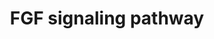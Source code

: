 ---
annotations:
- type: Pathway Ontology
  value: fibroblast growth factor signaling pathway
authors:
- SFGKrens
- Khanspers
- MaintBot
- Thomas
- Lousk
- Christine Chichester
- Fehrhart
- AlexanderPico
- Andra
- DeSl
- Susan
- Egonw
description: 'Fibroblast growth factors, or FGFs, are a family of growth factors,
  with members involved in angiogenesis, wound healing, embryonic development and
  various endocrine signaling pathways. The FGFs are heparin-binding proteins and
  interactions with cell-surface-associated heparan sulfate proteoglycans have been
  shown to be essential for FGF signal transduction. FGFs are key players in the processes
  of proliferation and differentiation of wide variety of cells and tissues. Source:
  Wikipedia (https://en.wikipedia.org/wiki/Fibroblast_growth_factor)'
last-edited: 2021-05-27
organisms:
- Danio rerio
redirect_from:
- /index.php/Pathway:WP152
- /instance/WP152
schema-jsonld:
- '@context': https://schema.org/
  '@id': https://wikipathways.github.io/pathways/WP152.html
  '@type': Dataset
  creator:
    '@type': Organization
    name: WikiPathways
  description: 'Fibroblast growth factors, or FGFs, are a family of growth factors,
    with members involved in angiogenesis, wound healing, embryonic development and
    various endocrine signaling pathways. The FGFs are heparin-binding proteins and
    interactions with cell-surface-associated heparan sulfate proteoglycans have been
    shown to be essential for FGF signal transduction. FGFs are key players in the
    processes of proliferation and differentiation of wide variety of cells and tissues.
    Source: Wikipedia (https://en.wikipedia.org/wiki/Fibroblast_growth_factor)'
  keywords:
  - egr2a
  - fgf7
  - SP8l
  - fgf13
  - gbx2
  - gata5
  - PKC / itpkc#
  - fgf11#
  - shcbp1 / shc
  - ntl
  - fgf20a#
  - sh3gl3
  - jun
  - tak1
  - cdh1
  - sh3glb1
  - ets1b
  - aRAFl
  - rps6ka3a
  - atf2l#
  - casanova / sox32
  - atf7a
  - atf7b
  - rps6kal
  - Tpl-2
  - sox32 / cas
  - junb
  - rasgrf2
  - fgf10
  - MNK2 / MKNK2
  - sp1
  - fgf4
  - fgf18a
  - fgfrl1b
  - tbx16
  - spry2
  - RAF1l
  - fgf6
  - eIF4Ea
  - sos1
  - fgfrl1a#
  - fgf24
  - fgf13l
  - ERK2 / mapk1
  - pcdh8
  - nr2f5
  - spry4
  - fgfr1op2
  - fgfr4
  - kRASa
  - cbl
  - eIF4EB
  - sh3gl1
  - fgf14#
  - fgf16#
  - cPLA2
  - fgfr1
  - ERK1 / mapk3
  - fgf2
  - nRAS
  - fgfr2
  - spry-rp1#
  - fgf17b
  - etv5b
  - dusp6 / mkp3
  - chch
  - fgf1
  - atf3
  - mkp3 / dusp6
  - snai1b#
  - mkk3
  - fgf17a
  - mos
  - mek2l
  - SP9
  - SP8
  - ptpn11a
  - fgf8
  - fgf21
  - Elk-1
  - egr1
  - fgf19#
  - fgf23
  - mapkapk5
  - mycn
  - sip
  - sh3gl2
  - cmyca
  - fgf20b#
  - erk5 / MAPK7
  - p38b / MAPK14b
  - mek1l
  - chrd
  - flh
  - mkk4
  - braf
  - MNK1 / MKNK1
  - sef / il17rd
  - dusp1 / MKP1
  - FRS2
  - jnk1 / MAPK8
  - PLC-gamma#
  - sh3glb2
  - grb2
  - fgf22#
  - fgf10b
  - araf
  - PTP1b
  - pea3
  - Bad
  - ets1a
  - eEF2K
  - fgf18b
  - Calcium
  - gsc
  - il17rd / sef
  - tbx6
  - srf
  - fos
  - creb1b
  - bmp4
  - Ras
  - creb1a
  - SAPK3 / ERK6
  - rps6kb1
  - gbx1
  - mapkapk2
  - usf2
  - p38a / MAPK14a
  - elk3
  - egr2b
  - fgfr3
  - snai2
  - snai1a
  - elk4 / sap1
  - fgf3
  - sox17
  - fgf12#
  - AP-1
  - fgf5
  license: CC0
  name: FGF signaling pathway
seo: CreativeWork
title: FGF signaling pathway
wpid: WP152
---